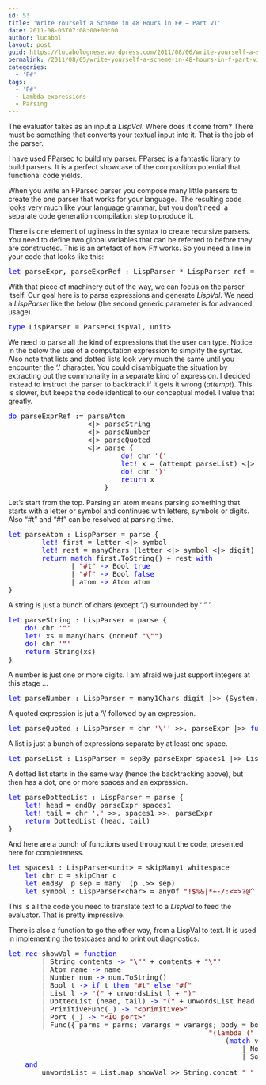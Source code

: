 ```yaml
---
id: 53
title: 'Write Yourself a Scheme in 48 Hours in F# – Part VI'
date: 2011-08-05T07:08:00+00:00
author: lucabol
layout: post
guid: https://lucabolognese.wordpress.com/2011/08/06/write-yourself-a-scheme-in-48-hours-in-f-part-vi/
permalink: /2011/08/05/write-yourself-a-scheme-in-48-hours-in-f-part-vi/
categories:
  - 'F#'
tags:
  - 'F#'
  - Lambda expressions
  - Parsing
---
```

The evaluator takes as an input a _LispVal_. Where does it come from? There must be something that converts your textual input into it. That is the job of the parser.

I have used [FParsec](http://www.quanttec.com/fparsec/) to build my parser. FParsec is a fantastic library to build parsers. It is a perfect showcase of the composition potential that functional code yields.&#160; 

When you write an FParsec parser you compose many little parsers to create the one parser that works for your language.&#160; The resulting code looks very much like your language grammar, but you don’t need&#160; a separate code generation compilation step to produce it.

There is one element of ugliness in the syntax to create recursive parsers. You need to define two global variables that can be referred to before they are constructed. This is an artefact of how F# works. So you need a line in your code that looks like this:

<pre class="code"><span style="color:blue;">let </span>parseExpr, parseExprRef : LispParser * LispParser ref = createParserForwardedToRef()</pre>

With that piece of machinery out of the way, we can focus on the parser itself. Our goal here is to parse expressions and generate _LispVal_. We need a _LispParser_ like the below (the second generic parameter is for advanced usage).

<pre class="code"><span style="color:blue;">type </span>LispParser = Parser&lt;LispVal, unit&gt;</pre>

We need to parse all the kind of expressions that the user can type. Notice in the below the use of a computation expression to simplify the syntax. Also note that lists and dotted lists look very much the same until you encounter the ‘.’ character. You could disambiguate the situation by extracting out the commonality in a separate kind of expression. I decided instead to instruct the parser to backtrack if it gets it wrong (_attempt_). This is slower, but keeps the code identical to our conceptual model. I value that greatly. 

<pre class="code"><span style="color:blue;">do </span>parseExprRef := parseAtom
                   &lt;|&gt; parseString
                   &lt;|&gt; parseNumber
                   &lt;|&gt; parseQuoted
                   &lt;|&gt; parse {
                           <span style="color:blue;">do! </span>chr <span style="color:maroon;">'('
                           </span><span style="color:blue;">let! </span>x = (attempt parseList) &lt;|&gt; parseDottedList
                           <span style="color:blue;">do! </span>chr <span style="color:maroon;">')'
                           </span><span style="color:blue;">return </span>x
                       }</pre>

Let’s start from the top. Parsing an atom means parsing something that starts with a letter or symbol and continues with letters, symbols or digits. Also “#t” and “#f” can be resolved at parsing time.

<pre class="code"><span style="color:blue;">let </span>parseAtom : LispParser = parse {
        <span style="color:blue;">let! </span>first = letter &lt;|&gt; symbol
        <span style="color:blue;">let! </span>rest = manyChars (letter &lt;|&gt; symbol &lt;|&gt; digit)
        <span style="color:blue;">return match </span>first.ToString() + rest <span style="color:blue;">with
               </span>| <span style="color:maroon;">"#t" </span><span style="color:blue;">-&gt; </span>Bool <span style="color:blue;">true
               </span>| <span style="color:maroon;">"#f" </span><span style="color:blue;">-&gt; </span>Bool <span style="color:blue;">false
               </span>| atom <span style="color:blue;">-&gt; </span>Atom atom
}</pre>

A string is just a bunch of chars (except ‘\’) surrounded by ‘ ” ’.

<pre class="code"><span style="color:blue;">let </span>parseString : LispParser = parse {
    <span style="color:blue;">do! </span>chr <span style="color:maroon;">'"'
    </span><span style="color:blue;">let! </span>xs = manyChars (noneOf <span style="color:maroon;">"\""</span>)
    <span style="color:blue;">do! </span>chr <span style="color:maroon;">'"'
    </span><span style="color:blue;">return </span>String(xs)
}</pre>



A number is just one or more digits. I am afraid we just support integers at this stage …

<pre class="code"><span style="color:blue;">let </span>parseNumber : LispParser = many1Chars digit |&gt;&gt; (System.Int32.Parse &gt;&gt; Number)</pre>

A quoted expression is jut a ‘\’ followed by an expression.

<pre class="code"><span style="color:blue;">let </span>parseQuoted : LispParser = chr <span style="color:maroon;">'\'' </span>&gt;&gt;. parseExpr |&gt;&gt; <span style="color:blue;">fun </span>expr <span style="color:blue;">-&gt; </span>List [Atom <span style="color:maroon;">"quote"</span>; expr] </pre>

A list is just a bunch of expressions separate by at least one space.

<pre class="code"><span style="color:blue;">let </span>parseList : LispParser = sepBy parseExpr spaces1 |&gt;&gt; List</pre>

A dotted list starts in the same way (hence the backtracking above), but then has a dot, one or more spaces and an expression.

<pre class="code"><span style="color:blue;">let </span>parseDottedList : LispParser = parse {
    <span style="color:blue;">let! </span>head = endBy parseExpr spaces1
    <span style="color:blue;">let! </span>tail = chr <span style="color:maroon;">'.' </span>&gt;&gt;. spaces1 &gt;&gt;. parseExpr
    <span style="color:blue;">return </span>DottedList (head, tail)
}</pre>

And here are a bunch of functions used throughout the code, presented here for completeness.

<pre class="code"><span style="color:blue;">let </span>spaces1 : LispParser&lt;unit&gt; = skipMany1 whitespace
    <span style="color:blue;">let </span>chr c = skipChar c
    <span style="color:blue;">let </span>endBy  p sep = many  (p .&gt;&gt; sep)
    <span style="color:blue;">let </span>symbol : LispParser&lt;char&gt; = anyOf <span style="color:maroon;">"!$%&|*+-/:&lt;=&gt;?@^_~#"
</span></pre>



This is all the code you need to translate text to a _LispVal_ to feed the evaluator. That is pretty impressive.

There is also a function to go the other way, from a LispVal to text. It is used in implementing the testcases and to print out diagnostics.

<pre class="code"><span style="color:blue;">let rec </span>showVal = <span style="color:blue;">function
        </span>| String contents <span style="color:blue;">-&gt; </span><span style="color:maroon;">"\"" </span>+ contents + <span style="color:maroon;">"\""
        </span>| Atom name <span style="color:blue;">-&gt; </span>name
        | Number num <span style="color:blue;">-&gt; </span>num.ToString()
        | Bool t <span style="color:blue;">-&gt; if </span>t <span style="color:blue;">then </span><span style="color:maroon;">"#t" </span><span style="color:blue;">else </span><span style="color:maroon;">"#f"
        </span>| List l <span style="color:blue;">-&gt; </span><span style="color:maroon;">"(" </span>+ unwordsList l + <span style="color:maroon;">")"
        </span>| DottedList (head, tail) <span style="color:blue;">-&gt; </span><span style="color:maroon;">"(" </span>+ unwordsList head + <span style="color:maroon;">" . " </span>+ showVal tail + <span style="color:maroon;">")"
        </span>| PrimitiveFunc(_) <span style="color:blue;">-&gt; </span><span style="color:maroon;">"&lt;primitive&gt;"
        </span>| Port (_) <span style="color:blue;">-&gt; </span><span style="color:maroon;">"&lt;IO port&gt;"
        </span>| Func({ parms = parms; varargs = varargs; body = body; closure = closure }) <span style="color:blue;">-&gt;
                                                </span><span style="color:maroon;">"(lambda (" </span>+ unwordsList (parms |&gt; List.map (String)) +
                                                    (<span style="color:blue;">match </span>varargs <span style="color:blue;">with
                                                        </span>| None <span style="color:blue;">-&gt; </span><span style="color:maroon;">""
                                                        </span>| Some(arg) <span style="color:blue;">-&gt; </span><span style="color:maroon;">" . " </span>+ arg) + <span style="color:maroon;">") ...)"
    </span><span style="color:blue;">and
        </span>unwordsList = List.map showVal &gt;&gt; String.concat <span style="color:maroon;">" "
</span></pre>

